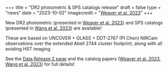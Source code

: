 +++
title = "DR2 photometric & SPS catalogs release"
draft = false
type = "news"
date = "2023-10-02"
imagecredit = "<a href='https://ui.adsabs.harvard.edu/abs/2023arXiv230102671W/abstract'>Weaver et al. 2023</a>"
+++

New DR2 photometric (presented in [Weaver et al. 2023](https://ui.adsabs.harvard.edu/abs/2023arXiv230102671W/abstract)) and SPS catalogs (presented in [Wang et al. 2023](#)) are available! 

These are based on UNCOVER + GLASS + DDT-2767 (PI Chen) NIRCam observations over the extended Abell 2744 cluster footprint, along with all existing HST imaging. 

See the [Data Release 2 page](/DR2.html) and the catalog papers ([Weaver et al. 2023](https://ui.adsabs.harvard.edu/abs/2023arXiv230102671W/abstract), [Wang et al. 2023](#)) for full details!


